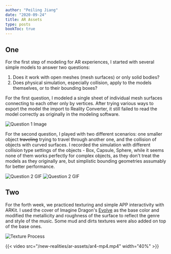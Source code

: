 ```yaml
---
author: "Peiling Jiang"
date: "2020-09-24"
title: AR Assets
type: posts
bookToc: true
---
```


## One

For the first step of modeling for AR experiences, I started with several simple models to answer two questions:

1. Does it work with open meshes (mesh surfaces) or only solid bodies?
2. Does physical simulation, especially collision, apply to the models themselves, or to their bounding boxes?

For the first question, I modeled a single sheet of individual mesh surfaces connecting to each other only by vertices. After trying various ways to export the model the import to Reality Converter, it still failed to read the model correctly as originally in the modeling software.

![Question 1 Image](/new-realities/ar-assets/1.webp)

For the second question, I played with two different scenarios: one smaller object ~~traveling~~ trying to travel through another one, and the collision of objects with curved surfaces. I recorded the simulation with different collision type settings of the objects - Box, Capsule, Sphere, while it seems none of them works perfectly for complex objects, as they don't treat the models as they originally are, but simplistic bounding geometries assumably for better performance.

![Question 2 GIF](/new-realities/ar-assets/2.gif)
![Question 2 GIF](/new-realities/ar-assets/3.gif)

## Two

For the forth week, we practiced texturing and simple APP interactivity with ARKit. I used the cover of Imagine Dragon's [Evolve](https://en.wikipedia.org/wiki/Evolve_(Imagine_Dragons_album)) as the base color and modified the metallicity and roughness of the surface to reflect the genre and style of the music. Some mud and dirts textures were also added on top of the base ones.

![Texture Process](/new-realities/ar-assets/texture.gif)

{{< video src="/new-realities/ar-assets/ar4-mp4.mp4" width="40%" >}}
